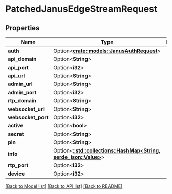 # PatchedJanusEdgeStreamRequest

## Properties

Name | Type | Description | Notes
------------ | ------------- | ------------- | -------------
**auth** | Option<[**crate::models::JanusAuthRequest**](JanusAuthRequest.md)> |  | [optional]
**api_domain** | Option<**String**> |  | [optional]
**api_port** | Option<**i32**> |  | [optional]
**api_url** | Option<**String**> |  | [optional]
**admin_url** | Option<**String**> |  | [optional]
**admin_port** | Option<**i32**> |  | [optional]
**rtp_domain** | Option<**String**> |  | [optional]
**websocket_url** | Option<**String**> |  | [optional]
**websocket_port** | Option<**i32**> |  | [optional]
**active** | Option<**bool**> |  | [optional]
**secret** | Option<**String**> |  | [optional]
**pin** | Option<**String**> |  | [optional]
**info** | Option<[**::std::collections::HashMap<String, serde_json::Value>**](serde_json::Value.md)> |  | [optional]
**rtp_port** | Option<**i32**> |  | [optional]
**device** | Option<**i32**> |  | [optional]

[[Back to Model list]](../README.md#documentation-for-models) [[Back to API list]](../README.md#documentation-for-api-endpoints) [[Back to README]](../README.md)


